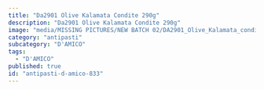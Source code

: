 ```yaml
---
title: "Da2901 Olive Kalamata Condite 290g"
description: "Da2901 Olive Kalamata Condite 290g"
image: "media/MISSING PICTURES/NEW BATCH 02/DA2901_Olive_Kalamata_condite_290g.jpg"
category: "antipasti"
subcategory: "D'AMICO"
tags:
  - "D'AMICO"
published: true
id: "antipasti-d-amico-833"
---
```

